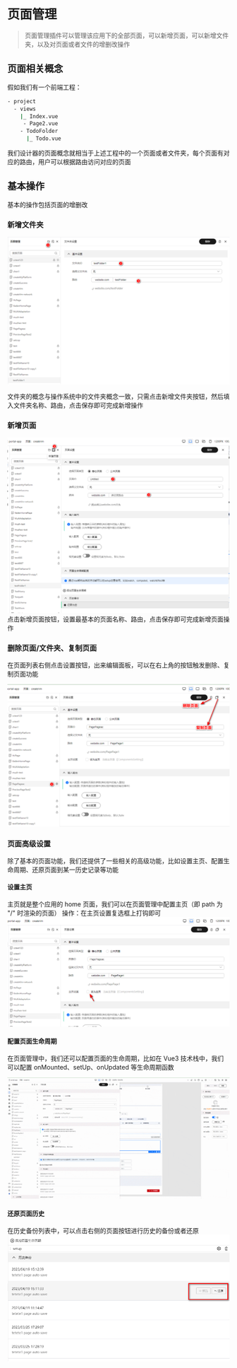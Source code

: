 # 页面管理

> 页面管理插件可以管理该应用下的全部页面，可以新增页面，可以新增文件夹，以及对页面或者文件的增删改操作

## 页面相关概念

假如我们有一个前端工程：

```bash
- project
  - views
    |_ Index.vue
     - Page2.vue
    - TodoFolder
      |_ Todo.vue
```

我们设计器的页面概念就相当于上述工程中的一个页面或者文件夹，每个页面有对应的路由，用户可以根据路由访问对应的页面

## 基本操作

基本的操作包括页面的增删改

### 新增文件夹

![新增文件夹](./imgs/addFolder.png)

文件夹的概念与操作系统中的文件夹概念一致，只需点击新增文件夹按钮，然后填入文件夹名称、路由，点击保存即可完成新增操作

### 新增页面

![新增页面](./imgs/addPage.png)
点击新增页面按钮，设置最基本的页面名称、路由，点击保存即可完成新增页面操作

### 删除页面/文件夹、复制页面

在页面列表右侧点击设置按钮，出来编辑面板，可以在右上角的按钮触发删除、复制页面功能

![删除或复制页面](./imgs/pagedelOrCopy.png)

### 页面高级设置

除了基本的页面功能，我们还提供了一些相关的高级功能，比如设置主页、配置生命周期、还原页面到某一历史记录等功能

#### 设置主页

主页就是整个应用的 home 页面，我们可以在页面管理中配置主页（即 path 为 "/" 时渲染的页面）
操作：在主页设置复选框上打钩即可
![主页设置](./imgs/pageManaIndex.png)

#### 配置页面生命周期

在页面管理中，我们还可以配置页面的生命周期，比如在 Vue3 技术栈中，我们可以配置 onMounted、setUp、onUpdated 等生命周期函数

![声明周期配置](./imgs/lifecycle.gif)

#### 还原页面历史

在历史备份列表中，可以点击右侧的页面按钮进行历史的备份或者还原
![还原页面历史](./imgs/pageManaHistoryRestore.png)
